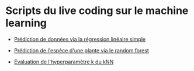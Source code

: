 # Scripts du live coding sur le machine learning

- [Prédiction de données via la régression linéaire simple](https://github.com/CalcagnoLoic/veille-becode/blob/main/Live%20coding/notebook/R%C3%A9gression%20lin%C3%A9aire%20simple%20univari%C3%A9e.ipynb)

- [Prédiction de l'espèce d'une plante via le random forest](https://github.com/CalcagnoLoic/veille-becode/blob/main/Live%20coding/notebook/Random%20forest.ipynb)

- [Evaluation de l'hyperparamètre k du kNN](https://github.com/CalcagnoLoic/veille-becode/blob/main/Live%20coding/notebook/kNN.ipynb)
